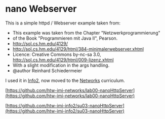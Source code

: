 
# nano Webserver

This is a simple httpd / Webserver example taken from:

* This example was taken from the Chapter "Netzwerkprogrammierung"
* of the Book "Programmieren mit Java II", Pearson.
* http://sol.cs.hm.edu/4129/
* http://sol.cs.hm.edu/4129/html/384-minimalerwebserver.xhtml
* Licence: Creative Commons by-nc-sa 3.0, http://sol.cs.hm.edu/4129/html/009-lizenz.xhtml
* With a slight modification in the args handling.
* @author Reinhard Schiedermeier

I used it in [Info2](http://home.htw-berlin.de/~kleinen/info2), now moved to
the [Networks](http://home.htw-berlin.de/~kleinen/networks) curriculum.


[https://github.com/htw-imi-networks/lab00-nanoHttpServer](https://github.com/htw-imi-networks/lab00-nanoHttpServer)

[https://github.com/htw-imi-info2/su03-nanoHttpServer](https://github.com/htw-imi-info2/su03-nanoHttpServer)
